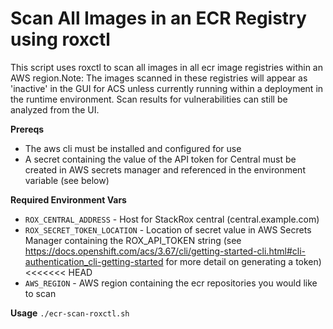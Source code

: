 # Scan All Images in an ECR Registry using roxctl

This script uses roxctl to scan all images in all ecr image registries within an AWS region.Note: The images scanned in these registries will appear as 'inactive' in the GUI for ACS unless currently running within a deployment in the runtime environment. Scan results for vulnerabilities can still be analyzed from the UI. 

**Prereqs**
* The aws cli must be installed and configured for use
* A secret containing the value of the API token for Central must be created in AWS secrets manager and referenced in the environment variable (see below) 

**Required Environment Vars**
* `ROX_CENTRAL_ADDRESS` - Host for StackRox central (central.example.com)
* `ROX_SECRET_TOKEN_LOCATION` - Location of secret value in AWS Secrets Manager containing the ROX_API_TOKEN string (see https://docs.openshift.com/acs/3.67/cli/getting-started-cli.html#cli-authentication_cli-getting-started for more detail on generating a token) 
<<<<<<< HEAD
* `AWS_REGION` - AWS region containing the ecr repositories you would like to scan

**Usage**
`./ecr-scan-roxctl.sh`

